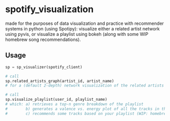 # spotify_visualization

made for the purposes of data visualization and practice with recommender systems in python (using Spotipy): visualize either a related artist network using pyvis, or visualize a playlist using bokeh (along with some WIP homebrew song recommendations). 

## Usage

```python
sp = sp_visualizer(spotify_client)

# call
sp.related_artists_graph(artist_id, artist_name) 
# for a (default 2-depth) network visualization of the related artists feature provided by the Spotify API 

# call 
sp.visualize_playlist(user_id, playlist_name)
# which: a) retrieves a top-n genre breakdown of the playlist 
#        b) generates a valence vs. energy plot of all the tracks in the playlist using bokeh (generates a webpage file) 
#        c) recommends some tracks based on your playlist (WIP: homebrew matrix factorization is complete in the matrix_factorization repo). 
```
